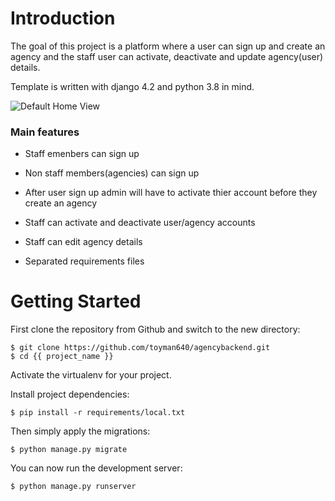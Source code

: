 
# Introduction

The goal of this project is a platform where a user can sign up and create an agency and the staff user can activate, deactivate and update agency(user) details. 

Template is written with django 4.2 and python 3.8 in mind.

![Default Home View](__screenshots/home.png?raw=true "Title")

### Main features

* Staff emenbers can sign up

* Non staff members(agencies) can sign up

* After user sign up admin will have to activate thier account before they create an agency

* Staff can activate and deactivate user/agency accounts

* Staff can edit agency details

* Separated requirements files



# Getting Started

First clone the repository from Github and switch to the new directory:

    $ git clone https://github.com/toyman640/agencybackend.git
    $ cd {{ project_name }}
    
Activate the virtualenv for your project.
    
Install project dependencies:

    $ pip install -r requirements/local.txt
    
    
Then simply apply the migrations:

    $ python manage.py migrate
    

You can now run the development server:

    $ python manage.py runserver